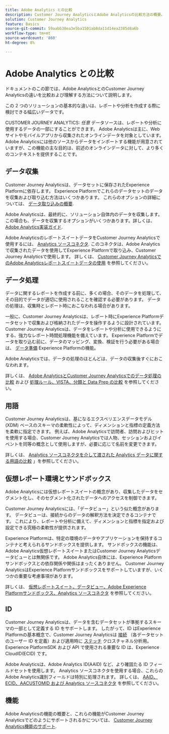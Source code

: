 ```yaml
---
title: Adobe Analytics との比較
description: Customer Journey AnalyticsとAdobe Analyticsの比較方法の概要。
solution: Customer Journey Analytics
feature: Basics
source-git-commit: 59aabb38ea3e5ba1501ab8da11d14ea2385d8a6b
workflow-type: tm+mt
source-wordcount: '860'
ht-degree: 8%

---
```


# Adobe Analytics との比較

ドキュメントのこの節では、Adobe AnalyticsとのCustomer Journey Analyticsの違いを比較および理解する方法について説明します。

この 2 つのソリューションの基本的な違いは、レポートや分析を作成する際に検討できる幅広いデータです。

CUSTOMER JOURNEY ANALYTICS: *任意* データソースは、レポートや分析に使用するデータの一部にすることができます。 Adobe Analyticsは主に、Web サイトやモバイルアプリから収集されたオンラインデータを対象としています。 Adobe Analyticsには他のソースからデータをインポートする機能が用意されていますが、この機能の主な目的は、前述のオンラインデータに対して、より多くのコンテキストを提供することです。

## データ収集

Customer Journey Analyticsは、データセットに保存されたExperience Platformに依存します。 Experience Platformでこれらのデータセットのデータを収集および取り込む方法はいくつかあります。 これらのオプションの詳細については、 [データ取り込みの概要](https://experienceleague.adobe.com/docs/analytics-platform/using/cja-data-ingestion/data-ingestion.html?lang=en).

Adobe Analyticsは、最終的に、ソリューション自体内のデータを収集します。 この場合も、データを収集するオプションがいくつかあります。詳しくは、 [Adobe Analytics実装ガイド](https://experienceleague.adobe.com/docs/analytics/implementation/home.html?lang=ja).

Adobe AnalyticsのレポートスイートデータをCustomer Journey Analyticsで使用するには、 [Analytics ソースコネクタ](https://experienceleague.adobe.com/docs/experience-platform/sources/ui-tutorials/create/adobe-applications/analytics.html?lang=ja). このコネクタは、Adobe Analyticsで収集されたデータを使用してExperience Platformで取り込み、Customer Journey Analyticsで使用します。 詳しくは、 [Customer Journey AnalyticsでのAdobe Analyticsレポートスイートデータの使用](https://experienceleague.adobe.com/docs/analytics-platform/using/compare-aa-cja/cja-aa-comparison/aa-data-in-cja.html?lang=ja) を参照してください。


## データ処理

データに関するレポートを作成する前に、多くの場合、そのデータを処理して、その目的でデータが適切に使用されることを確認する必要があります。 データの処理は、収集時とレポート時におこなわれる場合があります。

一般に、Customer Journey Analyticsは、レポート時にExperience Platformデータセットで収集および格納されたデータを操作するように設計されています。 Customer Journey Analyticsは、データをレポートや分析に使用できるようにする、強力なレポート時間処理機能を備えています。 Experience Platformでデータを取り込む前に、データのマッピング、変換、検証を行う必要がある場合は、 [データ準備](https://experienceleague.adobe.com/docs/experience-platform/data-prep/home.html?lang=ja) Experience Platformの機能。

Adobe Analyticsでは、データの処理のほとんどは、データの収集後すぐにおこなわれます。

詳しくは、 [Adobe AnalyticsとCustomer Journey Analyticsでのデータ処理の比較](data-processing-comparisons.md) および [処理ルール、VISTA、分類と Data Prep の比較](https://experienceleague.adobe.com/docs/analytics-platform/using/compare-aa-cja/cja-aa-comparison/pr-vista-dataprep.html?lang=ja) を参照してください。


## 用語

Customer Journey Analyticsは、基になるエクスペリエンスデータモデル (XDM) ベースのスキーマの柔軟性によって、ディメンションと指標の定義方法を柔軟に指定できます。 例えば、Adobe Analyticsで訪問者、訪問およびヒットを使用する場合、Customer Journey Analyticsでは人物、セッションおよびイベントを同等の概念として使用しますが、必要に応じて名前を変更できます。

詳しくは、 [Analytics ソースコネクタを介して渡された Analytics データに関する用語の比較](https://experienceleague.adobe.com/docs/analytics-platform/using/compare-aa-cja/cja-aa-comparison/terminology.html?lang=en) 」を参照してください。


## 仮想レポート環境とサンドボックス

Adobe Analyticsには仮想レポートスイートの概念があり、収集したデータをセグメント化し、そのセグメント化されたデータへのアクセスを制御できます。

Customer Journey Analyticsには、「データビュー」という似た概念があります。 データビューは、接続からのデータの解釈方法を決定できるコンテナです。 これにより、レポートや分析に備えて、ディメンションと指標を指定および設定できる究極の柔軟性が提供されます。

Experience Platformは、特定の環境のデータやアプリケーションを保持するコンテナと考えられるサンドボックスを提供します。 サンドボックスの機能は、Adobe Analytics仮想レポートスイートまたはCustomer Journey Analyticsデータビューとは無関係です。 Adobe Analytics自体には、Experience Platformサンドボックスとの依存関係や関係はまったくありません。 Customer Journey AnalyticsはExperience Platformサンドボックスをサポートしていますが、いくつかの重要な考慮事項があります。

詳しくは、 [仮想レポートスイート、データビュー、Adobe Experience Platformサンドボックス、Analytics ソースコネクタ](https://experienceleague.adobe.com/docs/analytics-platform/using/compare-aa-cja/cja-aa-comparison/vrs-dataview-sandbox-adc.html?lang=ja) を参照してください。


## ID

Customer Journey Analyticsは、データを含むデータセットが準拠するスキーマの一部として定義する ID をサポートします。 したがって、ID はExperience Platformの基本概念で、Customer Journey Analyticsは [接続](../../connections/overview.md) （各データセットのユーザー ID を定義）および適用時に [ステッチ](../../stitching/overview.md) クロスチャネル分析用。 Experience PlatformSDK および API で使用される重要な ID は、Experience CloudID(ECID) です。

Adobe Analyticsは、Adobe Analytics ID(AAID) など、より確固たる ID フィールドセットを使用します。 Analytics ソースコネクタを使用する場合、これらのAdobe Analytics識別フィールドは特別に処理されます。 詳しくは、 [AAID、ECID、AACUSTOMID および Analytics ソースコネクタ](https://experienceleague.adobe.com/docs/analytics-platform/using/compare-aa-cja/cja-aa-comparison/aaid-ecid-adc.html?lang=en) を参照してください。


## 機能

Adobe Analyticsの機能の概要と、これらの機能がCustomer Journey Analyticsでどのようにサポートされるかについては、 [Customer Journey Analytics機能のサポート](https://experienceleague.adobe.com/docs/analytics-platform/using/compare-aa-cja/cja-aa-comparison/cja-aa.html?lang=en).





